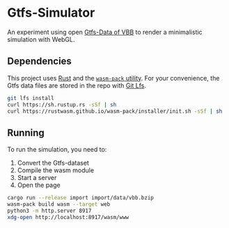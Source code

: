 # Gtfs-Simulator

An experiment using open [Gtfs-Data of VBB][vbb-data] to render a minimalistic simulation with WebGL.

## Dependencies

This project uses [Rust][install-rust] and the [`wasm-pack` utility][install-wasm-pack].
For your convenience, the Gtfs data files are stored in the repo with [Git Lfs][git-lfs].


```bash
git lfs install
curl https://sh.rustup.rs -sSf | sh
curl https://rustwasm.github.io/wasm-pack/installer/init.sh -sSf | sh
```

## Running

To run the simulation, you need to:

1. Convert the Gtfs-dataset
2. Compile the wasm module
3. Start a server
4. Open the page

```bash
cargo run --release import import/data/vbb.bzip
wasm-pack build wasm --target web
python3 -m http.server 8917
xdg-open http://localhost:8917/wasm/www
```

[vbb-data]: https://www.vbb.de/unsere-themen/vbbdigital/api-entwicklerinfos/datensaetze
[install-rust]: https://www.rust-lang.org/tools/install
[install-wasm-pack]: https://rustwasm.github.io/wasm-pack/installer/
[git-lfs]: https://git-lfs.github.com/
